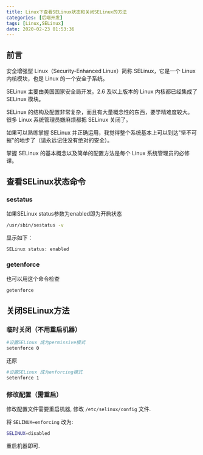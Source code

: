 ```yaml
---
title: Linux下查看SELinux状态和关闭SELinux的方法
categories: [后端开发]
tags: [Linux,SELinux]
date: 2020-02-23 01:53:36
---
```


<!-- more -->

## 前言

安全增强型 Linux（Security-Enhanced Linux）简称 SELinux，它是一个 Linux 内核模块，也是 Linux 的一个安全子系统。

SELinux 主要由美国国家安全局开发。2.6 及以上版本的 Linux 内核都已经集成了 SELinux 模块。

SELinux 的结构及配置非常复杂，而且有大量概念性的东西，要学精难度较大。很多 Linux 系统管理员嫌麻烦都把 SELinux 关闭了。

如果可以熟练掌握 SELinux 并正确运用，我觉得整个系统基本上可以到达"坚不可摧"的地步了（请永远记住没有绝对的安全）。

掌握 SELinux 的基本概念以及简单的配置方法是每个 Linux 系统管理员的必修课。

## 查看SELinux状态命令

### sestatus

如果SELinux status参数为enabled即为开启状态

```sh
/usr/sbin/sestatus -v
```

显示如下：

```sh
SELinux status: enabled
```

### getenforce

也可以用这个命令检查

```sh
getenforce
```

## 关闭SELinux方法

### 临时关闭（不用重启机器）

```sh
#设置SELinux 成为permissive模式
setenforce 0
```

还原

```sh
#设置SELinux 成为enforcing模式
setenforce 1
```

### 修改配置（需重启）

修改配置文件需要重启机器, 修改 `/etc/selinux/config` 文件.

将 `SELINUX=enforcing` 改为:

```sh
SELINUX=disabled
```

重启机器即可.
